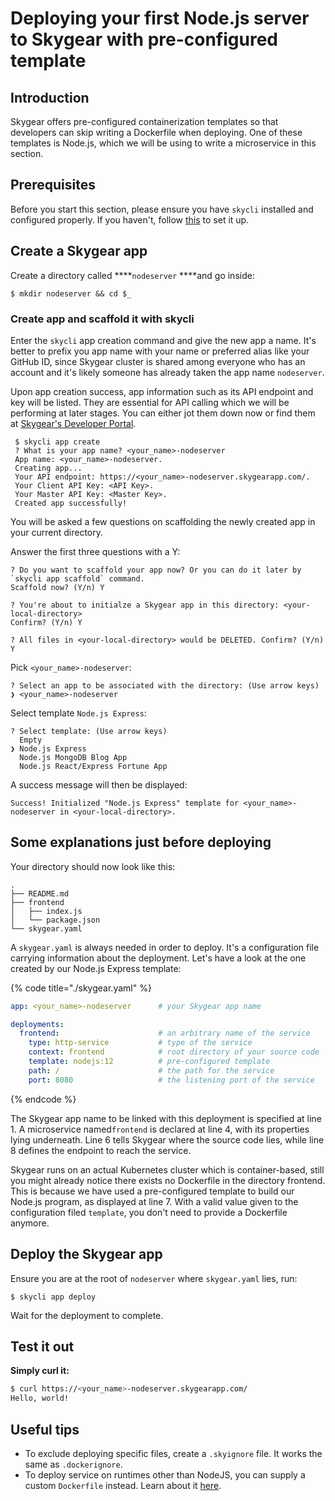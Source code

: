 # Deploying your first Node.js server to Skygear with pre-configured template

## Introduction

Skygear offers pre-configured containerization templates so that developers can skip writing a Dockerfile when deploying. One of these templates is Node.js, which we will be using to write a microservice in this section.

## Prerequisites

Before you start this section, please ensure you have `skycli` installed and configured properly. If you haven't, follow [this](../set-up/set-up-steps.md) to set it up.

## Create a Skygear app

Create a directory called ****`nodeserver` ****and go inside:

```text
$ mkdir nodeserver && cd $_
```

### Create app and scaffold it with skycli

Enter the `skycli` app creation command and give the new app a name. It's better to prefix you app name with your name or preferred alias like your GitHub ID, since Skygear cluster is shared among everyone who has an account and it's likely someone has already taken the app name `nodeserver`.

Upon app creation success, app information such as its API endpoint and key will be listed. They are essential for API calling which we will be performing at later stages. You can either jot them down now or find them at [Skygear's Developer Portal](https://portal.skygear.dev/).

```text
 $ skycli app create
 ? What is your app name? <your_name>-nodeserver
 App name: <your_name>-nodeserver.
 Creating app...
 Your API endpoint: https://<your_name>-nodeserver.skygearapp.com/.
 Your Client API Key: <API Key>.
 Your Master API Key: <Master Key>.
 Created app successfully!
```

You will be asked a few questions on scaffolding the newly created app in your current directory.

Answer the first three questions with a Y:

```text
? Do you want to scaffold your app now? Or you can do it later by `skycli app scaffold` command.
Scaffold now? (Y/n) Y
```

```text
? You're about to initialze a Skygear app in this directory: <your-local-directory>
Confirm? (Y/n) Y
```

```text
? All files in <your-local-directory> would be DELETED. Confirm? (Y/n) Y
```

Pick `<your_name>-nodeserver`:

```text
? Select an app to be associated with the directory: (Use arrow keys)
❯ <your_name>-nodeserver
```

Select template `Node.js Express`:

```text
? Select template: (Use arrow keys)
  Empty
❯ Node.js Express
  Node.js MongoDB Blog App
  Node.js React/Express Fortune App
```

A success message will then be displayed:

```text
Success! Initialized "Node.js Express" template for <your_name>-nodeserver in <your-local-directory>.
```

## Some explanations just before deploying

Your directory should now look like this:

```text
.
├── README.md
├── frontend
│   ├── index.js
│   └── package.json
└── skygear.yaml  
```

A `skygear.yaml` is always needed in order to deploy. It's a configuration file carrying information about the deployment. Let's have a look at the one created by our Node.js Express template:

{% code title="./skygear.yaml" %}
```yaml
app: <your_name>-nodeserver      # your Skygear app name

deployments:
  frontend:                      # an arbitrary name of the service
    type: http-service           # type of the service
    context: frontend            # root directory of your source code
    template: nodejs:12          # pre-configured template
    path: /                      # the path for the service
    port: 8080                   # the listening port of the service
```
{% endcode %}

The Skygear app name to be linked with this deployment is specified at line 1. A microservice named`frontend` is declared at line 4, with its properties lying underneath. Line 6 tells Skygear where the source code lies, while line 8 defines the endpoint to reach the service.

Skygear runs on an actual Kubernetes cluster which is container-based, still you might already notice there exists no Dockerfile in the directory frontend. This is because we have used a pre-configured template to build our Node.js program, as displayed at line 7. With a valid value given to the configuration filed `template`, you don't need to provide a Dockerfile anymore.

## Deploy the Skygear app

Ensure you are at the root of `nodeserver` where `skygear.yaml` lies, run:

```
$ skycli app deploy
```

Wait for the deployment to complete.

## **Test it out**

**Simply curl it:**

```bash
$ curl https://<your_name>-nodeserver.skygearapp.com/
Hello, world!
```

## Useful tips

* To exclude deploying specific files, create a `.skyignore` file. It works the same as `.dockerignore`.
* To deploy service on runtimes other than NodeJS, you can supply a custom `Dockerfile` instead. Learn about it [here](deploying-your-first-dockerfile-to-skygear.md).

